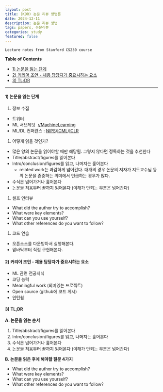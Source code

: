 ```yaml
---
layout: post
title: (KOR) 논문 리뷰 방법론
date: 2024-12-11
description: 논문 리뷰 방법
tags: papers, 논문리뷰
categories: study
featured: false
---
```


`Lecture notes from Stanford CS230 course`


**Table of Contents**
- [1) 논문을 읽는 단계](#1-논문을-읽는-단계)
- [2) 커리어 조언 - 채용 담당자가 중요시하는 요소](#2-커리어-조언---채용-담당자가-중요시하는-요소)
- [3) TL;DR](#3-tldr)

---

#### 1) 논문을 읽는 단계

1. 정보 수집
- 트위터
- ML 서브레딧  [r/MachineLearning](https://www.reddit.com/r/MachineLearning/)
- ML/DL 컨퍼런스 : [NIPS](https://nips.cc/)/[ICML](https://icml.cc/)/[ICLR](https://iclr.cc/)

1. 어떻게 읽을 것인가?
- 많은 양의 논문을 읽어야할 때만 해당됨. 그렇지 않다면 정독하는 것을 추천한다
- Title/abstract/figures를 읽어본다
- Intro/conclusion/figures를 읽고, 나머지는 훑어본다
  - related work는 과감하게 넘어간다. 대개의 경우 논문의 저자가 지도교수님 등의 논문을 존중하는 의미에서 언급하는 경우가 많다.
- 수식은 넘어가거나 훑어본다
- 논문을 처음부터 끝까지 읽어본다 (이해가 안되는 부분은 넘어간다)

1. 셀프 인터뷰
- What did the author try to accomplish?
- What were key elements?
- What can you use yourself?
- What other references do you want to follow?

1. 코드 연습
- 오픈소스를 다운받아서 실행해본다.
- 밑바닥부터 직접 구현해본다.

#### 2) 커리어 조언 - 채용 담당자가 중요시하는 요소
- ML 관련 전공지식
- 코딩 능력
- Meaningful work (의미있는 프로젝트)
- Open source (github에 코드 게시)
- 인턴쉽

#### 3) TL;DR
 **A. 논문을 읽는 순서**
1. Title/abstract/figures를 읽어본다
2. Intro/conclusion/figures를 읽고, 나머지는 훑어본다
3. 수식은 넘어가거나 훑어본다
4. 논문을 처음부터 끝까지 읽어본다 (이해가 안되는 부분은 넘어간다)

**B. 논문을 읽은 후에 해야할 질문 4가지**
- What did the author try to accomplish?
- What were key elements?
- What can you use yourself?
- What other references do you want to follow?